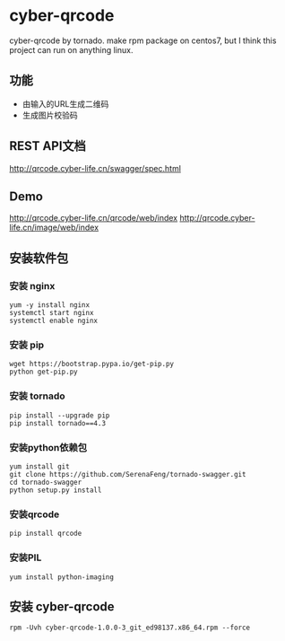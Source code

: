 # cyber-qrcode
cyber-qrcode by tornado.
make rpm package on centos7, but I think this project can run on anything linux.

## 功能
* 由输入的URL生成二维码
* 生成图片校验码


## REST API文档
http://qrcode.cyber-life.cn/swagger/spec.html


## Demo
http://qrcode.cyber-life.cn/qrcode/web/index
http://qrcode.cyber-life.cn/image/web/index


## 安装软件包
### 安装 nginx
```
yum -y install nginx
systemctl start nginx
systemctl enable nginx
```
### 安装 pip
```
wget https://bootstrap.pypa.io/get-pip.py
python get-pip.py
```
### 安装 tornado
```
pip install --upgrade pip
pip install tornado==4.3
```
### 安装python依赖包
```
yum install git
git clone https://github.com/SerenaFeng/tornado-swagger.git
cd tornado-swagger
python setup.py install
```
### 安装qrcode
```
pip install qrcode
```
### 安装PIL
```
yum install python-imaging
```

## 安装 cyber-qrcode
```
rpm -Uvh cyber-qrcode-1.0.0-3_git_ed98137.x86_64.rpm --force
```
